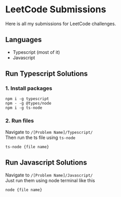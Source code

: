 # LeetCode Submissions
Here is all my submissions for LeetCode challenges.

## Languages
- Typescript  (most of it)
- Javascript

## Run Typescript Solutions
### 1. Install packages
```
npm i -g typescript
npm - -g @types/node
npm i -g ts-node
```
### 2. Run files
Navigate to `/[Problem Name]/Typescript/`  
Then run the ts file using ```ts-node```
```
ts-node {file name}
```

## Run Javascript Solutions
Navigate to `/[Problem Name]/Javascript/`   
Just run them using node terminal like this
```
node {file name}
```
